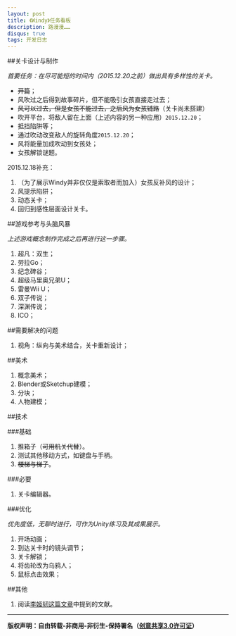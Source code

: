 ```yaml
---
layout: post
title: 《Windy》任务看板
description: 路漫漫……
disqus: true
tags: 开发日志
---
```

##关卡设计与制作

*首要任务：在尽可能短的时间内（2015.12.20之前）做出具有多样性的关卡。*

- ~~开篇~~；
- 风吹过之后得到故事碎片，但不能吸引女孩直接走过去；
- ~~风可以过去，但是女孩不能过去，之后风为女孩铺路~~（关卡尚未搭建）
- 吹开平台，将敌人留在上面（上述内容的另一种应用）`2015.12.20`；
- 抵挡陷阱等；
- 通过吹动改变敌人的旋转角度`2015.12.20`；
- 风将能量加成吹动到女孩处；
- 女孩解锁谜题。

2015.12.18补充：

1. （为了展示Windy并非仅仅是索取者而加入）女孩反补风的设计；
2. 风提示陷阱；
3. 动态关卡；
4. 回归到感性层面设计关卡。

##游戏参考与头脑风暴

*上述游戏概念制作完成之后再进行这一步骤。*

1. 超凡：双生；
2. 劳拉Go；
3. 纪念碑谷；
4. 超级马里奥兄弟U；
5. 雷曼Wii U；
6. 双子传说；
7. 深渊传说；
8. ICO；


##需要解决的问题

1. 视角：纵向与美术结合，关卡重新设计；

##美术

1. 概念美术；
2. Blender或Sketchup建模；
3. 分块；
4. 人物建模；

##技术

###基础

1. 推箱子（~~可用机关代替~~）。
2. 测试其他移动方式，如键盘与手柄。
3. ~~楼梯与梯子~~。

###必要

1. 关卡编辑器。

###优化

*优先度低，无聊时进行，可作为Unity练习及其成果展示。*

1. 开场动画；
2. 到达关卡时的镜头调节；
3. 关卡解锁；
4. 将齿轮改为乌鸦人；
5. 鼠标点击效果；

##其他

1. 阅读[李姬韧这篇文章](http://indieace.com/topic/116)中提到的文献。


---
**版权声明：自由转载-非商用-非衍生-保持署名（[创意共享3.0许可证](https://creativecommons.org/licenses/by-nc-nd/3.0/deed.zh)）**



